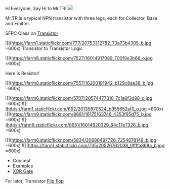 Hi Everyone, Say Hi to Mr.TR! 
![](https://farm1.staticflickr.com/671/20574668810_9c957dfff4_o.jpg)

Mr.TR is a typical NPN transistor with three legs, each for Collector, Base and Emitter. 

SFPC Class on [Transistor](https://sfpc.hackpad.com/Transistor-101-pHMijwpmTAu)

![](https://farm1.staticflickr.com/777/20753312782_73a73b4305_b.jpg =600x)
Transistor to Transistor Logic

![](https://farm8.staticflickr.com/7527/16014917089_700f9e3b66_o.jpg =600x)

Here is Resistor! 

![](https://farm8.staticflickr.com/7557/16200191942_b129c8aa38_b.jpg =600x)

![](https://farm6.staticflickr.com/5707/20574477310_7c1a6f3d98_o.jpg =600x) 
![](https://farm1.staticflickr.com/692/20139870524_b955652af0_o.jpg =600x)
![](https://farm9.staticflickr.com/8681/16175163746_4353f95d75_b.jpg =600x)
![](https://farm9.staticflickr.com/8651/16014920329_84c17e7326_b.jpg =600x)

![](https://farm6.staticflickr.com/5834/20688497726_7254678148_b.jpg =600x)
![](https://farm1.staticflickr.com/735/20526762038_0ffffa868a_b.jpg =600x)
- Concept
- Examples
- [XOR Gate](https://vimeo.com/130374006) 



For later, Transistor [Flip flop](https://sfpc.hackpad.com/Flip-flop-Pkk1ringGIB)